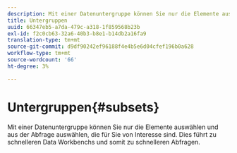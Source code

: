 ```yaml
---
description: Mit einer Datenuntergruppe können Sie nur die Elemente auswählen und aus der Abfrage auswählen, die für Sie von Interesse sind. Dies führt zu schnelleren Data Workbenchs und somit zu schnelleren Abfragen.
title: Untergruppen
uuid: 66347eb5-a7da-479c-a318-1f859568b23b
exl-id: f2c0cb63-32a6-40b3-b8e1-b14db2a16fa9
translation-type: tm+mt
source-git-commit: d9df90242ef96188f4e4b5e6d04cfef196b0a628
workflow-type: tm+mt
source-wordcount: '66'
ht-degree: 3%

---
```


# Untergruppen{#subsets}

Mit einer Datenuntergruppe können Sie nur die Elemente auswählen und aus der Abfrage auswählen, die für Sie von Interesse sind. Dies führt zu schnelleren Data Workbenchs und somit zu schnelleren Abfragen.
